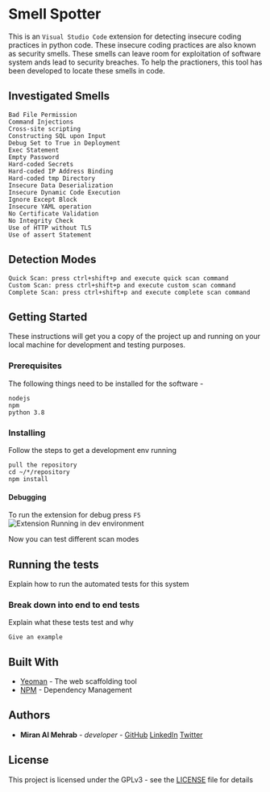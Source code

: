 # Smell Spotter
This is an `Visual Studio Code` extension for detecting insecure coding practices in python code. These insecure coding practices are also known as security smells. These smells can leave room for exploitation of software system ands lead to security breaches. To help the practioners, this tool has been developed to locate these smells in code.

## Investigated Smells
```
Bad File Permission
Command Injections
Cross-site scripting
Constructing SQL upon Input
Debug Set to True in Deployment
Exec Statement
Empty Password
Hard-coded Secrets
Hard-coded IP Address Binding
Hard-coded tmp Directory
Insecure Data Deserialization
Insecure Dynamic Code Execution
Ignore Except Block
Insecure YAML operation
No Certificate Validation
No Integrity Check
Use of HTTP without TLS
Use of assert Statement
```
## Detection Modes 
```
Quick Scan: press ctrl+shift+p and execute quick scan command
Custom Scan: press ctrl+shift+p and execute custom scan command
Complete Scan: press ctrl+shift+p and execute complete scan command
```

## Getting Started

These instructions will get you a copy of the project up and running on your local machine for development and testing purposes.

### Prerequisites

The following things need to be installed for the software -

```
nodejs
npm
python 3.8
```

### Installing

Follow the steps to get a development env running

```
pull the repository
cd ~/*/repository
npm install
```
#### Debugging
To run the extension for debug press `F5`
![Extension Running in `dev` environment](https://github.com/MiranAlMehrab/Python-Security-Smell-Detection/blob/master/extension-running.jpeg?raw=true)

Now you can test different scan modes

## Running the tests

Explain how to run the automated tests for this system

### Break down into end to end tests

Explain what these tests test and why

```
Give an example
```

## Built With

* [Yeoman](https://yeoman.io/) - The web scaffolding tool
* [NPM](https://www.npmjs.com/) - Dependency Management

## Authors

* **Miran Al Mehrab** - *developer* - [GitHub](https://github.com/MiranAlMehrab) [LinkedIn](https://www.linkedin.com/in/miranalmehrab/) [Twitter](https://twitter.com/miranmehrab)


## License

This project is licensed under the GPLv3 - see the [LICENSE](LICENSE) file for details
